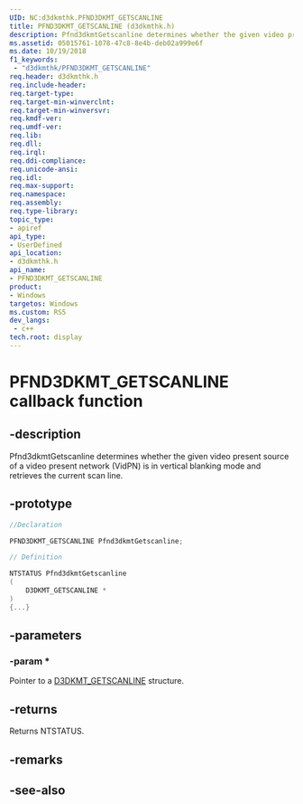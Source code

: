 ```yaml
---
UID: NC:d3dkmthk.PFND3DKMT_GETSCANLINE
title: PFND3DKMT_GETSCANLINE (d3dkmthk.h)
description: Pfnd3dkmtGetscanline determines whether the given video present source of a video present network (VidPN) is in vertical blanking mode and retrieves the current scan line.
ms.assetid: 05015761-1078-47c8-8e4b-deb02a999e6f
ms.date: 10/19/2018
f1_keywords:
 - "d3dkmthk/PFND3DKMT_GETSCANLINE"
req.header: d3dkmthk.h
req.include-header:
req.target-type:
req.target-min-winverclnt:
req.target-min-winversvr:
req.kmdf-ver:
req.umdf-ver:
req.lib:
req.dll:
req.irql: 
req.ddi-compliance:
req.unicode-ansi:
req.idl:
req.max-support:
req.namespace:
req.assembly:
req.type-library: 
topic_type: 
- apiref
api_type: 
- UserDefined
api_location: 
- d3dkmthk.h
api_name: 
- PFND3DKMT_GETSCANLINE
product:
- Windows
targetos: Windows
ms.custom: RS5
dev_langs:
 - c++
tech.root: display
---
```


# PFND3DKMT_GETSCANLINE callback function

## -description

Pfnd3dkmtGetscanline determines whether the given video present source of a video present network (VidPN) is in vertical blanking mode and retrieves the current scan line.

## -prototype

```cpp
//Declaration

PFND3DKMT_GETSCANLINE Pfnd3dkmtGetscanline; 

// Definition

NTSTATUS Pfnd3dkmtGetscanline 
(
	D3DKMT_GETSCANLINE *
)
{...}

```

## -parameters

### -param * 

Pointer to a [D3DKMT_GETSCANLINE](ns-d3dkmthk-_d3dkmt_getscanline.md) structure.

## -returns

Returns NTSTATUS.


## -remarks




## -see-also
